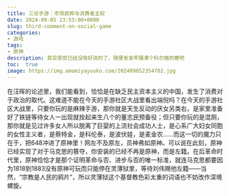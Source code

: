 ```yaml
---
title: 三论手游：市场民粹与消费者主权
date: 2024-09-05 23:53:00+0800
slug: third-comment-on-social-game
categories:
- 游戏
tags:
- 原神
description: 其实感觉已经没啥好说的了，随便发发牢骚凑个科尔施的梗吧
toc:  true
image: https://img.amamiyayuuko.com/202409052354702.jpg
---
```


在汪晖的论述里，我们能看到，恰恰是在缺乏民主资本主义的中国，发生了消费对于政治的取代。这难道不能在今天的手游社区大战里看出端倪吗？在今天的手游社区大战里，只要你玩的是麻辣手游，那你就是天生反动的厌女另类右，是家里准备好了铁链等待女人一出现就拴起来生八个的董志民预备役；但只要你玩的是混厕，那你就是见过许多女人所以脱离了巨婴的上流社会成功人士，是心系广大妇女同胞的女性主义者，是蔡特金，是科伦泰，是波伏娃，是麦金农……而这一切的魔力只在于，把648冲进了原神里！网左不及原左，员神弗如原神。可以说在此刻，原神已经实现了对于马克思的篡夺，你安装的已经不再是原神，而是左籍。在后革命时代里，原神恰恰才是那个证明革命与否、进步与否的唯一标准，就连马克思都要因为1818到1883没有原神可玩而只能停在灵薄狱里，等待刘伟赐他左籍——当然，“宗教是人民的鸦片”，所以灵薄狱这个基督教色彩太重的词语也不妨改作深境螺旋。

